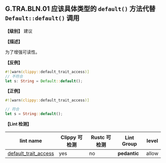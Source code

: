 ## G.TRA.BLN.01   应该具体类型的 `default()` 方法代替 ` Default::default()` 调用

**【级别】** 建议

**【描述】**

为了增强可读性。

**【反例】**

```rust
#![warn(clippy::default_trait_access)]
// 不符合
let s: String = Default::default();
```

**【正例】**

```rust
#![warn(clippy::default_trait_access)]

// 符合
let s = String::default();
```

**【Lint 检测】**

| lint name                                                    | Clippy 可检测 | Rustc 可检测 | Lint Group   | level |
| ------------------------------------------------------------ | ------------- | ------------ | ------------ | ----- |
| [default_trait_access](https://rust-lang.github.io/rust-clippy/master/#default_trait_access) | yes           | no           | **pedantic** | allow |
